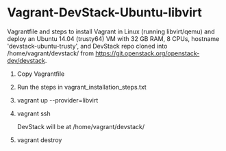 # Vagrant-DevStack-Ubuntu-libvirt

Vagrantfile and steps to install Vagrant in Linux (running libvirt/qemu)
and deploy an Ubuntu 14.04 (trusty64) VM with 32 GB RAM, 8 CPUs, hostname
'devstack-ubuntu-trusty', and DevStack repo cloned into
/home/vagrant/devstack/ from https://git.openstack.org/openstack-dev/devstack.

1.  Copy Vagrantfile

2.  Run the steps in vagrant_installation_steps.txt

3.  vagrant up --provider=libvirt

4.  vagrant ssh

    DevStack will be at /home/vagrant/devstack/

5.  vagrant destroy
